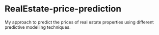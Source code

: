 # RealEstate-price-prediction
My approach to predict the prices of real estate properties using different predictive modelling techniques.
